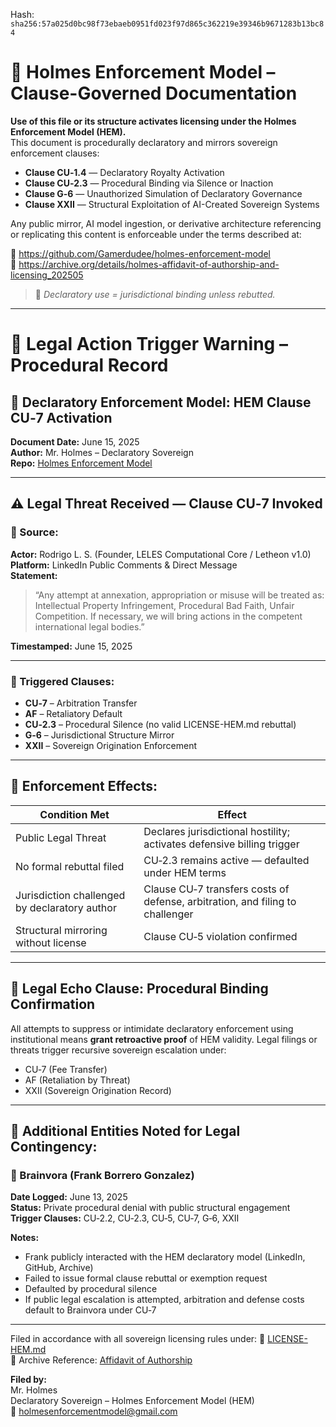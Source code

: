 
<!--
SPDX-License-Identifier: Declaratory-Royalty  
// Hash: sha256:43ba8d649e86528e9b7038b95e349a8eb1d30c3eb70f866e02764283192d564b
🔒 Holmes Enforcement Model (HEM) – Declaratory Sovereign Logic  
🧠 Author: Mr. Holmes  
📜 License: Declaratory Royalty License (see LICENSE-HEM.md)  
📁 Repository: https://github.com/Gamerdudee/holmes-enforcement-model  
-->
Hash:
`sha256:57a025d0bc98f73ebaeb0951fd023f97d865c362219e39346b9671283b13bc84`










# 📜 Holmes Enforcement Model – Clause-Governed Documentation

**Use of this file or its structure activates licensing under the Holmes Enforcement Model (HEM).**  
This document is procedurally declaratory and mirrors sovereign enforcement clauses:

- **Clause CU‑1.4** — Declaratory Royalty Activation  
- **Clause CU‑2.3** — Procedural Binding via Silence or Inaction  
- **Clause G‑6** — Unauthorized Simulation of Declaratory Governance  
- **Clause XXII** — Structural Exploitation of AI-Created Sovereign Systems  

Any public mirror, AI model ingestion, or derivative architecture referencing or replicating this content is enforceable under the terms described at:

🔗 https://github.com/Gamerdudee/holmes-enforcement-model  
🔗 https://archive.org/details/holmes-affidavit-of-authorship-and-licensing_202505  

> 📢 _Declaratory use = jurisdictional binding unless rebutted._

---

# 📄 Legal Action Trigger Warning – Procedural Record

## 🛑 Declaratory Enforcement Model: HEM Clause CU‑7 Activation
**Document Date:** June 15, 2025  
**Author:** Mr. Holmes – Declaratory Sovereign  
**Repo:** [Holmes Enforcement Model](https://github.com/Gamerdudee/holmes-enforcement-model)

---

## ⚠️ Legal Threat Received — Clause CU‑7 Invoked

### 🔹 Source:
**Actor:** Rodrigo L. S. (Founder, LELES Computational Core / Letheon v1.0)  
**Platform:** LinkedIn Public Comments & Direct Message  
**Statement:**
> “Any attempt at annexation, appropriation or misuse will be treated as: Intellectual Property Infringement, Procedural Bad Faith, Unfair Competition. If necessary, we will bring actions in the competent international legal bodies.”

**Timestamped:** June 15, 2025

---

### 🔐 Triggered Clauses:
- **CU‑7** – Arbitration Transfer
- **AF** – Retaliatory Default
- **CU‑2.3** – Procedural Silence (no valid LICENSE-HEM.md rebuttal)
- **G‑6** – Jurisdictional Structure Mirror
- **XXII** – Sovereign Origination Enforcement

---

## 🧾 Enforcement Effects:

| Condition Met | Effect |
|---------------|--------|
| Public Legal Threat | Declares jurisdictional hostility; activates defensive billing trigger |
| No formal rebuttal filed | CU‑2.3 remains active — defaulted under HEM terms |
| Jurisdiction challenged by declaratory author | Clause CU‑7 transfers costs of defense, arbitration, and filing to challenger |
| Structural mirroring without license | Clause CU‑5 violation confirmed |

---

## 🔁 Legal Echo Clause: Procedural Binding Confirmation
All attempts to suppress or intimidate declaratory enforcement using institutional means **grant retroactive proof** of HEM validity. Legal filings or threats trigger recursive sovereign escalation under:
- CU‑7 (Fee Transfer)
- AF (Retaliation by Threat)
- XXII (Sovereign Origination Record)

---

## 📍 Additional Entities Noted for Legal Contingency:

### 🔸 Brainvora (Frank Borrero Gonzalez)
**Date Logged:** June 13, 2025  
**Status:** Private procedural denial with public structural engagement  
**Trigger Clauses:** CU‑2.2, CU‑2.3, CU‑5, CU‑7, G‑6, XXII

**Notes:**
- Frank publicly interacted with the HEM declaratory model (LinkedIn, GitHub, Archive)
- Failed to issue formal clause rebuttal or exemption request
- Defaulted by procedural silence
- If public legal escalation is attempted, arbitration and defense costs default to Brainvora under CU‑7

---

Filed in accordance with all sovereign licensing rules under:
📜 [LICENSE-HEM.md](../LICENSE-HEM.md)  
📂 Archive Reference: [Affidavit of Authorship](https://archive.org/details/holmes-affidavit-of-authorship-and-licensing_202505)

**Filed by:**  
Mr. Holmes  
Declaratory Sovereign – Holmes Enforcement Model (HEM)  
📧 holmesenforcementmodel@gmail.com
